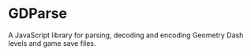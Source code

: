 # GDParse
A JavaScript library for parsing, decoding and encoding Geometry Dash levels and game save files.
